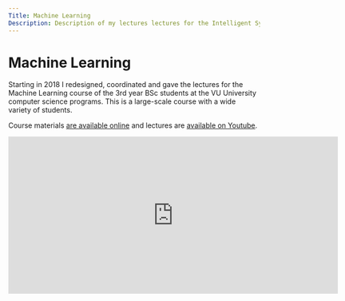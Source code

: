 ```yaml
---
Title: Machine Learning
Description: Description of my lectures lectures for the Intelligent Systems course.
---
```


# Machine Learning

Starting in 2018 I redesigned, coordinated and gave the lectures for the Machine Learning course of the 3rd year BSc students at the VU University computer science programs. This is a large-scale course with a wide variety of students.

Course materials [are available online](https://mlvu.github.io) and lectures are [available on Youtube](https://www.youtube.com/watch?v=-pve3oIvxa8&index=1&list=PLCof9EqayQgupldnTvqNy_BThTcME5r93).

<iframe width="660" height="315" src="https://www.youtube.com/embed/-pve3oIvxa8" frameborder="0" allow="accelerometer; autoplay; encrypted-media; gyroscope; picture-in-picture" allowfullscreen></iframe>